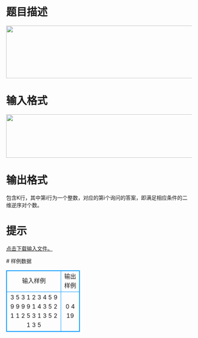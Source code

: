 # 

 
 # 题目描述 
<p><img alt="" src="/source/joyoi/tyvj-3708/img/aHR0cDovL3d3dy5qb3lvaS5jbi9wcm9ibGVtL3R5dmotMzcwOC9odHRwOi8vY2V4b3UuaW1nNDgud2FsOC5jb20vaW1nNDgvNTQzMjEyXzIwMTYwNDE1MTgzMDE5LzE0NjI5Nzc3NzM0LnBuZw==.png" style="width: 727px; height: 143px;" /></p> 

 
 # 输入格式 
<p><img alt="" src="/source/joyoi/tyvj-3708/img/aHR0cDovL3d3dy5qb3lvaS5jbi9wcm9ibGVtL3R5dmotMzcwOC9odHRwOi8vY2V4b3UuaW1nNDgud2FsOC5jb20vaW1nNDgvNTQzMjEyXzIwMTYwNDE1MTgzMDE5LzE0NjI5Nzc3NzM4OS5wbmc=.png" style="width: 724px; height: 118px;" /></p> 

 
 # 输出格式 
<p>包含K行，其中第i行为一个整数，对应的第i个询问的答案，即满足相应条件的二维逆序对个数。</p> 

 
 # 提示 
<p><a href="http://7xta2e.com1.z0.glb.clouddn.com/tyvj3708.zip">点击下载输入文件。</a></p> 
# 样例数据
<style>
        table,table tr th, table tr td { border:1px solid #0094ff; }
        table { width: 200px; min-height: 25px; line-height: 25px; text-align: center; border-collapse: collapse;}   
    </style>
<table>
	<tr>
		<td>输入样例</td>
		<td>输出样例</td>
	</tr>
<tr><td>3 5 3
1 2 3 4 5
9 9 9 9 9
1 4 3 5 2
1 1 2 5
3 1 3 5
2 1 3 5
</td><td>0
4
19
</td></tr></table>
